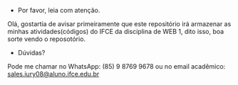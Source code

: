 - Por favor, leia com atenção.

Olá, gostartia de avisar primeiramente que este repositório irá armazenar
as minhas atividades(códigos) do IFCE da disciplina de WEB 1, dito isso,
boa sorte vendo o reposotório.


- Dúvidas?

Pode me chamar no WhatsApp: (85) 9 8769 9678 ou
no email acadêmico: sales.iury08@aluno.ifce.edu.br

